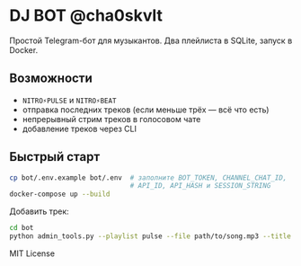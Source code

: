 # DJ BOT @cha0skvlt

Простой Telegram-бот для музыкантов. Два плейлиста в SQLite, запуск в Docker.

## Возможности
- `NITRO⚡️PULSE` и `NITRO⚡️BEAT`
- отправка последних треков (если меньше трёх — всё что есть)
- непрерывный стрим треков в голосовом чате
- добавление треков через CLI

## Быстрый старт
```bash
cp bot/.env.example bot/.env  # заполните BOT_TOKEN, CHANNEL_CHAT_ID,
                              # API_ID, API_HASH и SESSION_STRING
docker-compose up --build
```

Добавить трек:
```bash
cd bot
python admin_tools.py --playlist pulse --file path/to/song.mp3 --title "Song"
```

MIT License

